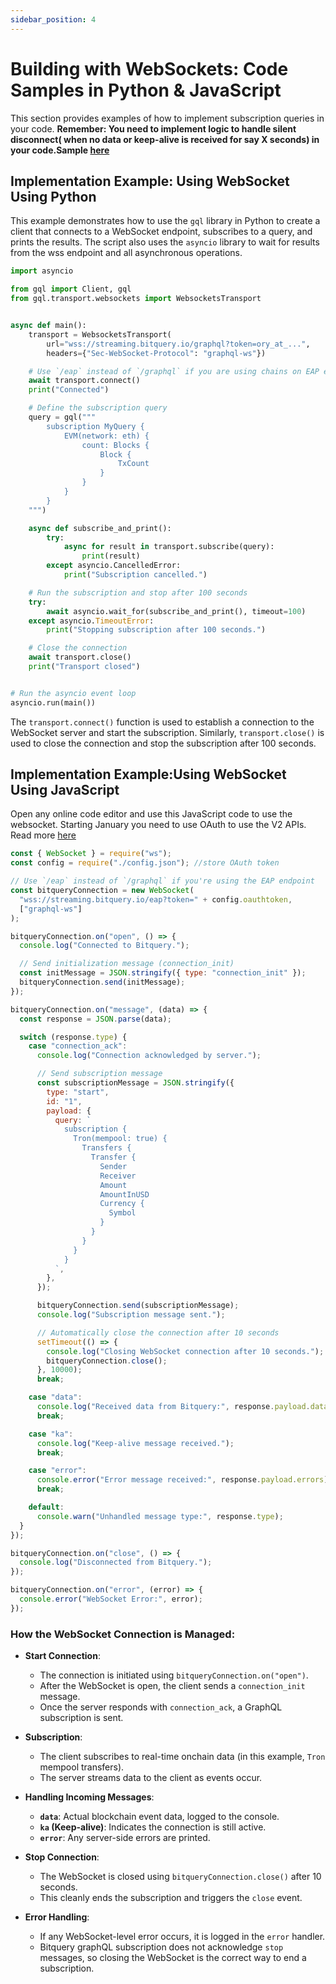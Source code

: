 ```yaml
---
sidebar_position: 4
---
```


# Building with WebSockets: Code Samples in Python & JavaScript

This section provides examples of how to implement subscription queries in your code.
**Remember: You need to implement logic to handle silent disconnect( when no data or keep-alive is received for say X seconds) in your code.Sample [here](https://docs.bitquery.io/docs/subscriptions/silent-disconnect-reconnect/)**

## Implementation Example: Using WebSocket Using Python

This example demonstrates how to use the `gql` library in Python to create a client that connects to a WebSocket endpoint, subscribes to a query, and prints the results. The script also uses the `asyncio` library to wait for results from the wss endpoint and all asynchronous operations.

```python
import asyncio

from gql import Client, gql
from gql.transport.websockets import WebsocketsTransport


async def main():
    transport = WebsocketsTransport(
        url="wss://streaming.bitquery.io/graphql?token=ory_at_...",
        headers={"Sec-WebSocket-Protocol": "graphql-ws"})

    # Use `/eap` instead of `/graphql` if you are using chains on EAP endpoint
    await transport.connect()
    print("Connected")

    # Define the subscription query
    query = gql("""
        subscription MyQuery {
            EVM(network: eth) {
                count: Blocks {
                    Block {
                        TxCount
                    }
                }
            }
        }
    """)

    async def subscribe_and_print():
        try:
            async for result in transport.subscribe(query):
                print(result)
        except asyncio.CancelledError:
            print("Subscription cancelled.")

    # Run the subscription and stop after 100 seconds
    try:
        await asyncio.wait_for(subscribe_and_print(), timeout=100)
    except asyncio.TimeoutError:
        print("Stopping subscription after 100 seconds.")

    # Close the connection
    await transport.close()
    print("Transport closed")


# Run the asyncio event loop
asyncio.run(main())


```

The `transport.connect()` function is used to establish a connection to the WebSocket server and start the subscription. Similarly, `transport.close()` is used to close the connection and stop the subscription after 100 seconds.

## Implementation Example:Using WebSocket Using JavaScript

Open any online code editor and use this JavaScript code to use the websocket. Starting January you need to use OAuth to use the V2 APIs. Read more [here](/docs/authorisation/websocket.md)

```javascript
const { WebSocket } = require("ws");
const config = require("./config.json"); //store OAuth token

// Use `/eap` instead of `/graphql` if you're using the EAP endpoint
const bitqueryConnection = new WebSocket(
  "wss://streaming.bitquery.io/eap?token=" + config.oauthtoken,
  ["graphql-ws"]
);

bitqueryConnection.on("open", () => {
  console.log("Connected to Bitquery.");

  // Send initialization message (connection_init)
  const initMessage = JSON.stringify({ type: "connection_init" });
  bitqueryConnection.send(initMessage);
});

bitqueryConnection.on("message", (data) => {
  const response = JSON.parse(data);

  switch (response.type) {
    case "connection_ack":
      console.log("Connection acknowledged by server.");

      // Send subscription message
      const subscriptionMessage = JSON.stringify({
        type: "start",
        id: "1",
        payload: {
          query: `
            subscription {
              Tron(mempool: true) {
                Transfers {
                  Transfer {
                    Sender
                    Receiver
                    Amount
                    AmountInUSD
                    Currency {
                      Symbol
                    }
                  }
                }
              }
            }
          `,
        },
      });

      bitqueryConnection.send(subscriptionMessage);
      console.log("Subscription message sent.");

      // Automatically close the connection after 10 seconds
      setTimeout(() => {
        console.log("Closing WebSocket connection after 10 seconds.");
        bitqueryConnection.close();
      }, 10000);
      break;

    case "data":
      console.log("Received data from Bitquery:", response.payload.data);
      break;

    case "ka":
      console.log("Keep-alive message received.");
      break;

    case "error":
      console.error("Error message received:", response.payload.errors);
      break;

    default:
      console.warn("Unhandled message type:", response.type);
  }
});

bitqueryConnection.on("close", () => {
  console.log("Disconnected from Bitquery.");
});

bitqueryConnection.on("error", (error) => {
  console.error("WebSocket Error:", error);
});
```

### How the WebSocket Connection is Managed:

- **Start Connection**:

  - The connection is initiated using `bitqueryConnection.on("open")`.
  - After the WebSocket is open, the client sends a `connection_init` message.
  - Once the server responds with `connection_ack`, a GraphQL subscription is sent.

- **Subscription**:

  - The client subscribes to real-time onchain data (in this example, `Tron` mempool transfers).
  - The server streams data to the client as events occur.

- **Handling Incoming Messages**:

  - **`data`**: Actual blockchain event data, logged to the console.
  - **`ka` (Keep-alive)**: Indicates the connection is still active.
  - **`error`**: Any server-side errors are printed.

- **Stop Connection**:

  - The WebSocket is closed using `bitqueryConnection.close()` after 10 seconds.
  - This cleanly ends the subscription and triggers the `close` event.

- **Error Handling**:

  - If any WebSocket-level error occurs, it is logged in the `error` handler.
  - Bitquery graphQL subscription does not acknowledge `stop` messages, so closing the WebSocket is the correct way to end a subscription.
